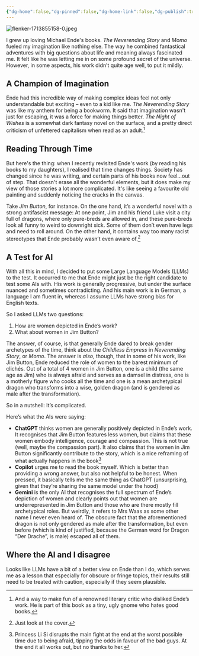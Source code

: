```yaml
---
{"dg-home":false,"dg-pinned":false,"dg-home-link":false,"dg-publish":true,"type":"post","disabled rules":["header-increment","yaml-title","yaml-title-alias","file-name-heading"],"title":"Michael Ende: When LLMs Love My Childhood Hero More Than I Do","dg-permalink":"michael-ende-when-llms-love-my-childhood-hero-more-than-i-do/","created-date":"2024-04-23T06:53:01","aliases":["Michael Ende: When LLMs Love My Childhood Hero More Than I Do"],"linter-yaml-title-alias":"Michael Ende: When LLMs Love My Childhood Hero More Than I Do","updated-date":"2025-05-05T17:44:29","tags":["personal","AI","llm"],"dg-path":"michael-ende-when-llms-love-my-childhood-hero-more-than-i-do.md","permalink":"/michael-ende-when-llms-love-my-childhood-hero-more-than-i-do/","dgPassFrontmatter":true,"created":"2024-04-23T06:53:01","updated":"2025-05-05T17:44:29"}
---
```



![flenker-1713855158-0.jpeg](/img/user/attachments/flenker-1713855158-0.jpeg)

I grew up loving Michael Ende's books.  _The Neverending Story_ and _Momo_ fueled my imagination like nothing else. The way he combined fantastical adventures with big questions about life and meaning always fascinated me. It felt like he was letting me in on some profound secret of the universe. However, in some aspects, his work didn’t quite age well, to put it mildly.

## A Champion of Imagination
Ende had this incredible way of making complex ideas feel not only understandable but exciting – even to a kid like me. _The Neverending Story_ was like my anthem for being a bookworm. It said that imagination wasn't just for escaping, it was a force for making things better. _The Night of Wishes_ is a somewhat dark fantasy novel on the surface, and a pretty direct criticism of unfettered capitalism when read as an adult.[^1]

## Reading Through Time
But here's the thing: when I recently revisited Ende's work (by reading his books to my daughters), I realised that time changes things. Society has changed since he was writing, and certain parts of his books now feel...out of step. That doesn't erase all the wonderful elements, but it does make my view of those stories a lot more complicated. It's like seeing a favourite old painting and suddenly noticing the cracks in the canvas.

Take _Jim Button_, for instance.  On the one hand, it’s a wonderful novel with a strong antifascist message: At one point, Jim and his friend Luke visit a city full of dragons, where only pure-breds are allowed in, and these pure-breds look all funny to weird to downright sick. Some of them don’t even have legs and need to roll around. On the other hand, it contains way too many racist stereotypes that Ende probably wasn’t even aware of.[^2]

## A Test for AI
With all this in mind, I decided to put some Large Language Models (LLMs) to the test.
It occurred to me that Ende might just be the right candidate to test some AIs with. His work is generally progressive, but under the surface nuanced and sometimes contradicting. And his main work is in German, a language I am fluent in, whereas I assume LLMs have strong bias for English texts.

So I asked LLMs two questions:
1. How are women depicted in Ende’s work?
2. What about women in Jim Button?

The answer, of course, is that generally Ende dared to break gender archetypes of the time, think about the _Childless Empress_ in _Neverending Story_, or _Momo_. The answer is _also_, though, that in some of his work, like Jim Button, Ende reduced the role of women to the barest minimum of clichés. Out of a total of 4 women in Jim Button, one is a child (the same age as Jim) who is always afraid and serves as a damsel in distress, one is a motherly figure who cooks all the time and one is a mean archetypical dragon who transforms into a wise, golden dragon (and is gendered as male after the transformation).

So in a nutshell: It’s complicated.

Here’s what the AIs were saying:
- **ChatGPT** thinks women are generally positively depicted in Ende’s work. It recognises that Jim Button features less women, but claims that these women embody intelligence, courage and compassion. This is not true (well, maybe the compassion part). It also claims that the women in Jim Button significantly contribute to the story, which is a nice reframing of what actually happens in the book[^3]
- **Copilot** urges me to read the book myself. Which is better than providing a wrong answer, but also not helpful to be honest. When pressed, it basically tells me the same thing as ChatGPT (unsurprising, given that they’re sharing the same model under the hood)
- **Gemini** is the only AI that recognises the full spectrum of Ende’s depiction of women and clearly points out that women are underrepresented  in Jim Button and those who are there mostly fill archetypical roles. But weirdly, it refers to Mrs Waas as some other name I never even heard of.
The obscure fact that the aforementioned dragon is not only gendered as male after the transformation, but even before (which is kind of justified, because the German word for Dragon “Der Drache”, is male) escaped all of them.

## Where the AI and I disagree
Looks like LLMs have a bit of a better view on Ende than I do, which serves me as a lesson that especially for obscure or fringe topics, their results still need to be treated with caution, especially if they seem plausible.


[^1]: And a way to make fun of a renowned literary critic who disliked Ende’s work. He is part of this book as a tiny, ugly gnome who hates good books.
[^2]: Just look at the cover.
[^3]: Princess Li Si disrupts the main fight at the end at the worst possible time due to being afraid, tipping the odds in favour of the bad guys. At the end it all works out, but no thanks to her.
